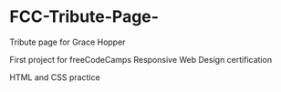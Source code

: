 # FCC-Tribute-Page-
Tribute page for Grace Hopper

First project for freeCodeCamps Responsive Web Design certification

HTML and CSS practice
